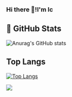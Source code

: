 ### Hi there 👋!I'm lc

## 🌟 GitHub Stats

![Anurag's GitHub stats](https://github-readme-stats.vercel.app/api?username=anuraghazra&show_icons=true&count_private=true)
## Top Langs
[![Top Langs](https://github-readme-stats.vercel.app/api/top-langs/?username=anuraghazra&layout=compact)](https://github.com/anuraghazra/github-readme-stats)

![](https://komarev.com/ghpvc/?username=lc-cn&color=blue)

